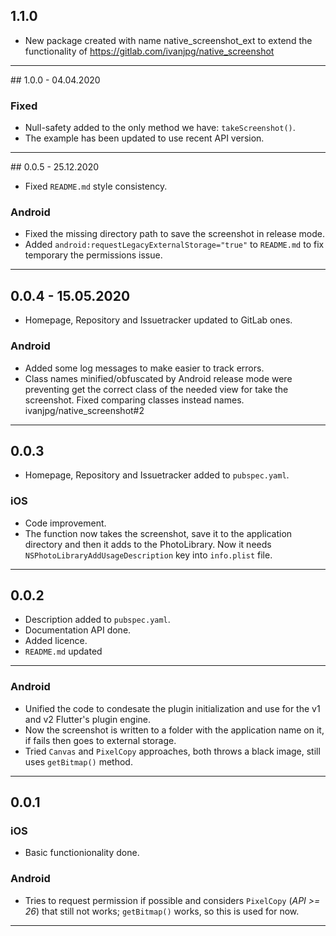 ## 1.1.0

- New package created with name native_screenshot_ext to extend the functionality of https://gitlab.com/ivanjpg/native_screenshot  
---
## 1.0.0 - 04.04.2020
### Fixed
- Null-safety added to the only method we have: `takeScreenshot()`.
- The example has been updated to use recent API version.

---

## 0.0.5 - 25.12.2020
- Fixed `README.md` style consistency.
### Android
- Fixed the missing directory path to save the screenshot in release mode.
- Added `android:requestLegacyExternalStorage="true"` to `README.md` to fix temporary the permissions issue.

---

## 0.0.4 - 15.05.2020
- Homepage, Repository and Issuetracker updated to GitLab ones.
### Android
- Added some log messages to make easier to track errors.
- Class names minified/obfuscated by Android release mode were preventing get the correct class of the needed view for take the screenshot. Fixed comparing classes instead names. ivanjpg/native_screenshot#2

---

## 0.0.3
- Homepage, Repository and Issuetracker added to `pubspec.yaml`.
### iOS
- Code improvement.
- The function now takes the screenshot, save it to the application directory and then it adds to the PhotoLibrary. Now it needs `NSPhotoLibraryAddUsageDescription` key into `info.plist` file.

---

## 0.0.2
- Description added to `pubspec.yaml`.
- Documentation API done.
- Added licence.
- `README.md` updated

---

### Android
- Unified the code to condesate the plugin initialization and use for the v1 and v2 Flutter's plugin engine.
- Now the screenshot is written to a folder with the application name on it, if fails then goes to external storage.
- Tried `Canvas` and `PixelCopy` approaches, both throws a black image, still uses `getBitmap()` method.

---

## 0.0.1
### iOS
- Basic functionionality done.

### Android
- Tries to request permission if possible and considers `PixelCopy` (_API >= 26_) that still not works; `getBitmap()` works, so this is used for now.

---
